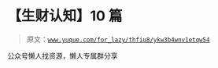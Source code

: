 # 【生财认知】10 篇

> 原文：[`www.yuque.com/for_lazy/thfiu8/ykw3b4wnv1etqw54`](https://www.yuque.com/for_lazy/thfiu8/ykw3b4wnv1etqw54)



公众号懒人找资源，懒人专属群分享